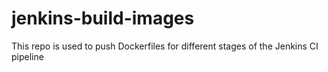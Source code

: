 # jenkins-build-images
This repo is used to push Dockerfiles for different stages of the Jenkins CI pipeline

